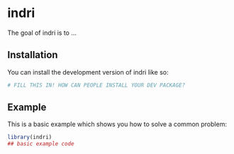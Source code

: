 
# indri

<!-- badges: start -->
<!-- badges: end -->

The goal of indri is to ...

## Installation

You can install the development version of indri like so:

``` r
# FILL THIS IN! HOW CAN PEOPLE INSTALL YOUR DEV PACKAGE?
```

## Example

This is a basic example which shows you how to solve a common problem:

``` r
library(indri)
## basic example code
```

